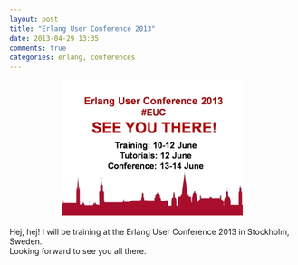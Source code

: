 ```yaml
---
layout: post
title: "Erlang User Conference 2013"
date: 2013-04-29 13:35
comments: true
categories: erlang, conferences
---
```


<div style="text-align:center">
     <a href="http://www.erlang-factory.com/conference/ErlangUserConference2013" target="_blank"><img src="/images/seeyouthere.jpg" alt="EUC 2013" /></a>
</div>
<br />
Hej, hej! I will be training at the Erlang User Conference 2013 in Stockholm, Sweden.<br />
Looking forward to see you all there.
